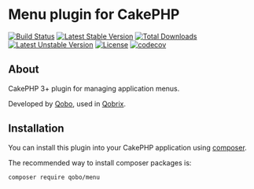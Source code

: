 # Menu plugin for CakePHP

[![Build Status](https://travis-ci.org/QoboLtd/cakephp-menu.svg?branch=master)](https://travis-ci.org/QoboLtd/cakephp-menu)
[![Latest Stable Version](https://poser.pugx.org/qobo/cakephp-menu/v/stable)](https://packagist.org/packages/qobo/cakephp-menu)
[![Total Downloads](https://poser.pugx.org/qobo/cakephp-menu/downloads)](https://packagist.org/packages/qobo/cakephp-menu)
[![Latest Unstable Version](https://poser.pugx.org/qobo/cakephp-menu/v/unstable)](https://packagist.org/packages/qobo/cakephp-menu)
[![License](https://poser.pugx.org/qobo/cakephp-menu/license)](https://packagist.org/packages/qobo/cakephp-menu)
[![codecov](https://codecov.io/gh/QoboLtd/cakephp-menu/branch/master/graph/badge.svg)](https://codecov.io/gh/QoboLtd/cakephp-menu)

## About

CakePHP 3+ plugin for managing application menus.

Developed by [Qobo](https://www.qobo.biz), used in [Qobrix](https://qobrix.com).

## Installation

You can install this plugin into your CakePHP application using [composer](http://getcomposer.org).

The recommended way to install composer packages is:

```
composer require qobo/menu
```
